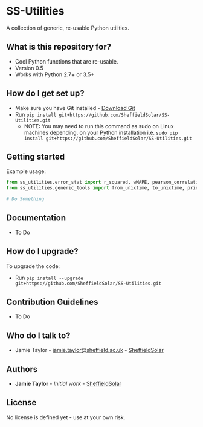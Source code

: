 # SS-Utilities
A collection of generic, re-usable Python utilities.

## What is this repository for? ##

* Cool Python functions that are re-usable.
* Version 0.5
* Works with Python 2.7+ or 3.5+

## How do I get set up? ##

* Make sure you have Git installed - [Download Git](https://git-scm.com/downloads)
* Run `pip install git+https://github.com/SheffieldSolar/SS-Utilities.git`
    - NOTE: You may need to run this command as sudo on Linux machines depending, on your Python installation i.e. `sudo pip install git+https://github.com/SheffieldSolar/SS-Utilities.git`

## Getting started ##

Example usage:
```Python
from ss_utilities.error_stat import r_squared, wMAPE, pearson_correlation
from ss_utilities.generic_tools import from_unixtime, to_unixtime, print_progress, query_yes_no, ascii_bar_chart

# Do Something
```

## Documentation ##

* To Do

## How do I upgrade? ##

To upgrade the code:
* Run `pip install --upgrade git+https://github.com/SheffieldSolar/SS-Utilities.git`

## Contribution Guidelines ##

* To Do

## Who do I talk to? ##

* Jamie Taylor - [jamie.taylor@sheffield.ac.uk](mailto:jamie.taylor@sheffield.ac.uk "Email Jamie") - [SheffieldSolar](https://github.com/SheffieldSolar)

## Authors ##

* **Jamie Taylor** - *Initial work* - [SheffieldSolar](https://github.com/SheffieldSolar)

## License ##

No license is defined yet - use at your own risk.
